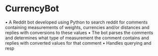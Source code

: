 # CurrencyBot
• A Reddit bot developed using Python to search reddit for comments containing measurements of
weights, currencies and/or distances and replies with conversions to these values
• The bot parses the comments and determines what type of measurement the comment contains and
replies with converted values for that comment
• Handles querying and resp
